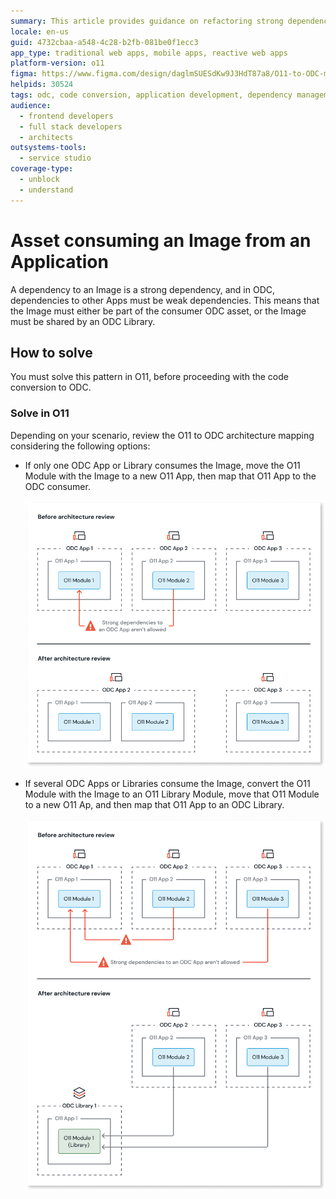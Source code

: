 ```yaml
---
summary: This article provides guidance on refactoring strong dependencies on Images in O11 apps to ensure compatibility with ODC.
locale: en-us
guid: 4732cbaa-a548-4c28-b2fb-081be0f1ecc3
app_type: traditional web apps, mobile apps, reactive web apps
platform-version: o11
figma: https://www.figma.com/design/daglmSUESdKw9J3HdT87a8/O11-to-ODC-migration?node-id=2350-7347
helpids: 30524
tags: odc, code conversion, application development, dependency management, architecture
audience:
  - frontend developers
  - full stack developers
  - architects
outsystems-tools:
  - service studio
coverage-type:
  - unblock
  - understand
---
```


# Asset consuming an Image from an Application

A dependency to an Image is a strong dependency, and in ODC, dependencies to other Apps must be weak dependencies. This means that the Image must either be part of the consumer ODC asset, or the Image must be shared by an ODC Library.

## How to solve

You must solve this pattern in O11, before proceeding with the code conversion to ODC.

### Solve in O11

Depending on your scenario, review the O11 to ODC architecture mapping considering the following options:

* If only one ODC App or Library consumes the Image, move the O11 Module with the Image to a new O11 App, then map that O11 App to the ODC consumer.

    ![Diagram showing the architecture review process for ODC and O11 modules, illustrating the movement of an O11 module to a new O11 app.](images/review-arch-consolidate-diag.png "Architecture Review for ODC and O11 Modules")

* If several ODC Apps or Libraries consume the Image, convert the O11 Module with the Image to an O11 Library Module, move that O11 Module to a new O11 Ap, and then map that O11 App to an ODC Library.

    ![Diagram showing the architecture review process for ODC and O11 modules, illustrating the movement of an O11 module to an ODC library.](images/review-arch-move-to-lib-1-diag.png "Architecture Review for ODC and O11 Modules")
